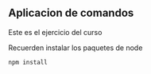 ## Aplicacion de comandos

Este es el ejercicio del curso

Recuerden instalar los paquetes de node

```
npm install 
```
